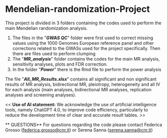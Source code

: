 # Mendelian-randomization-Project
This project is divided in 3 folders containing the codes used to perform the main Mendelian randomization analysis. 
1. The files in the "***GWAS QC***" folder were first used to correct missing values using the 1000 Genomes European reference panel and other corrections related to the GWASs used for the project specifically. Then there are files used to perform clumping
2. The "***MR_analysis***" folder contains the codes for the main MR analysis, sensitivity analyses, plots and FDR correction.
3. In the folder "***Power***" there is the Rmd file to perform the power analysis

The file "***All_MR_Results.xlsx***" contains all significant and non significant results of MR analysis, bidirectional MR, pleiotropy, heterogeneity and all IV for each analysis (main analyses, bidirectional MR analyses, replication analyses and screening analyses).

<< **Use of AI statement:**
We acknowledge the use of artificial intelligence tools, namely ChatGPT 4.0, to improve code efficiency, particularly to reduce the development time of clear and accurate result tables. >>


** QUESTIONS** 
For questions regarding the code please contact Federica Grosso (federica.grosso@cnr.it) or Serena Sanna (serena.sanna@cnr.it)
